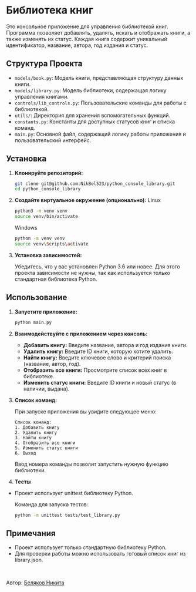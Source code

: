 # Библиотека книг

Это консольное приложение для управления библиотекой книг. 
Программа позволяет добавлять, удалять, искать и отображать книги, а также изменять их статус.
Каждая книга содержит уникальный идентификатор, название, автора, год издания и статус.

## Структура Проекта

- `models/book.py`: Модель книги, представляющая структуру данных книги.
- `models/library.py`: Модель библиотеки, содержащая логику управления книгами.
- `controls/lib_controls.py`: Пользовательские команды для работы с библиотекой.
- `utils/`: Директория для хранения вспомогательных функций.
- `constants.py`: Константы для доступных статусов книг и списка команд.
- `main.py`: Основной файл, содержащий логику работы приложения и пользовательский интерфейс.

## Установка

1. **Клонируйте репозиторий:**

    ```bash
    git clone git@github.com:NikBel523/python_console_library.git
    cd python_console_library
    ```

2. **Создайте виртуальное окружение (опционально):**
   Linux
    ```bash
    python3 -m venv venv
    source venv/bin/activate
    ```
   Windows
    ```bash
    python -m venv venv
    source venv\Scripts\activate
    ```

3. **Установка зависимостей:**

    Убедитесь, что у вас установлен Python 3.6 или новее. Для этого проекта зависимости не нужны, так как используется только стандартная библиотека Python.

## Использование

1. **Запустите приложение:**

    ```bash
    python main.py
    ```

2. **Взаимодействуйте с приложением через консоль:**

    - **Добавить книгу:** Введите название, автора и год издания книги.
    - **Удалить книгу:** Введите ID книги, которую хотите удалить.
    - **Найти книгу:** Введите ключевое слово и критерий поиска (название, автор, год).
    - **Отобразить все книги:** Просмотрите список всех книг в библиотеке.
    - **Изменить статус книги:** Введите ID книги и новый статус (в наличии, выдана).

3. **Список команд:**

    При запуске приложения вы увидите следующее меню:

    ```
    Список команд:
    1. Добавить книгу
    2. Удалить книгу
    3. Найти книгу
    4. Отобразить все книги
    5. Изменить статус книги
    6. Выход
    ```
   
   Ввод номера команды позволит запустить нужную функцию библиотеки.

4. **Тесты**
- Проект использует unittest библиотеку Python.

    Команда для запуска тестов:
    ```bash
    python -m unittest tests/test_library.py
    ```


## Примечания

- Проект использует только стандартную библиотеку Python.
- Для проверки работы можно использовать готовый список книг из library.json.

<br>

Автор: [Беляков Никита](https://github.com/NikBel523)
